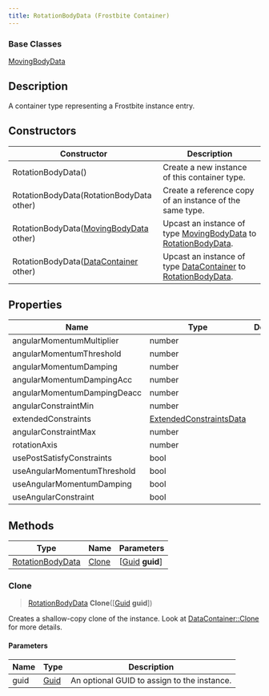 ```yaml
---
title: RotationBodyData (Frostbite Container)
---
```

### Base Classes

[MovingBodyData](MovingBodyData)

## Description

A container type representing a Frostbite instance entry.

## Constructors

| Constructor                                                                 | Description                                                                                                             |
| --------------------------------------------------------------------------- | ----------------------------------------------------------------------------------------------------------------------- |
| RotationBodyData()                                                          | Create a new instance of this container type.                                                                           |
| RotationBodyData(RotationBodyData other)                                    | Create a reference copy of an instance of the same type.                                                                |
| RotationBodyData([MovingBodyData](MovingBodyData) other)                    | Upcast an instance of type [MovingBodyData](MovingBodyData) to [RotationBodyData](RotationBodyData).                    |
| RotationBodyData([DataContainer](/vext/ref/cls/shr/datacontainer) other) | Upcast an instance of type [DataContainer](/vext/ref/cls/shr/datacontainer) to [RotationBodyData](RotationBodyData). |

## Properties

| Name                        | Type                                               | Description |
| --------------------------- | -------------------------------------------------- | ----------- |
| angularMomentumMultiplier   | number                                             |             |
| angularMomentumThreshold    | number                                             |             |
| angularMomentumDamping      | number                                             |             |
| angularMomentumDampingAcc   | number                                             |             |
| angularMomentumDampingDeacc | number                                             |             |
| angularConstraintMin        | number                                             |             |
| extendedConstraints         | [ExtendedConstraintsData](ExtendedConstraintsData) |             |
| angularConstraintMax        | number                                             |             |
| rotationAxis                | number                                             |             |
| usePostSatisfyConstraints   | bool                                               |             |
| useAngularMomentumThreshold | bool                                               |             |
| useAngularMomentumDamping   | bool                                               |             |
| useAngularConstraint        | bool                                               |             |

## Methods

| Type                                 | Name            | Parameters                                     |
| ------------------------------------ | --------------- | ---------------------------------------------- |
| [RotationBodyData](RotationBodyData) | [Clone](#clone) | \[[Guid](/vext/ref/cls/shr/guid) **guid**\] |

### Clone

> [RotationBodyData](RotationBodyData) **Clone**(\[[Guid](/vext/ref/cls/shr/guid) **guid**\])

Creates a shallow-copy clone of the instance. Look at [DataContainer::Clone](/vext/ref/cls/shr/datacontainer#clone) for more details.

#### Parameters

| Name | Type         | Description                                 |
| ---- | ------------ | ------------------------------------------- |
| guid | [Guid](Guid) | An optional GUID to assign to the instance. |
